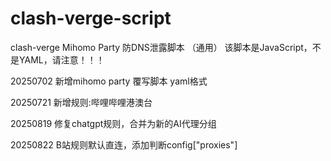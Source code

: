 # clash-verge-script
clash-verge Mihomo Party 防DNS泄露脚本 （通用）
该脚本是JavaScript，不是YAML，请注意！！！

20250702 新增mihomo party 覆写脚本 yaml格式

20250721 新增规则:哔哩哔哩港澳台

20250819 修复chatgpt规则，合并为新的AI代理分组

20250822 B站规则默认直连，添加判断config["proxies"]
